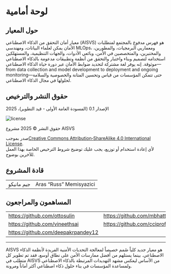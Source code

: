 # لوحة أمامية

## حول المعيار

معيار أمان التحقق من الذكاء الاصطناعي (AISVS) هو فهرس مدفوع بالمجتمع لمتطلبات الأمان يمكن لعلماء البيانات، ومهندسي MLOps، ومعماريي البرمجيات، والمطورين، والمختبرين، والمتخصصين في الأمن، وبائعي الأدوات، والجهات التنظيمية، والمستهلكين استخدامه لتصميم وبناء واختبار والتحقق من أنظمة وتطبيقات مدعومة بالذكاء الاصطناعي موثوقة. إنه يوفر لغة مشتركة لتحديد ضوابط الأمان عبر دورة حياة الذكاء الاصطناعي—from data collection and model development to deployment and ongoing monitoring—حتى تتمكن المؤسسات من قياس وتحسين المتانة والخصوصية والسلامة لحلولها في مجال الذكاء الاصطناعي.

## حقوق النشر والترخيص

الإصدار 0.1 (المسودة العامة الأولى - قيد التطوير)، 2025  

![license](../images/license.png)

حقوق النشر © 2025 مشروع AISVS  

صدر بموجب[Creative Commons Attribution‑ShareAlike 4.0 International License](https://creativecommons.org/licenses/by-sa/4.0/).  
لأي إعادة استخدام أو توزيع، يجب عليك توضيح شروط الترخيص الخاصة بهذا العمل للآخرين بوضوح.

## قادة المشروع

|            |                         |
| ---------- | ----------------------- |
| جيم مانيكو | Aras “Russ” Memisyazici |

## المساهمون والمراجعون

|                                    |                             |
| ---------------------------------- | --------------------------- |
| https://github.com/ottosulin       | https://github.com/mbhatt1  |
| https://github.com/vineethsai      | https://github.com/cciprofm |
| https://github.com/deepakrpandey12 |                             |

---

AISVS هو معيار جديد كلياً صُمم خصيصاً لمعالجة التحديات الأمنية الفريدة لأنظمة الذكاء الاصطناعي. بينما يستلهم من أفضل ممارسات الأمن على نطاق أوسع، فقد تم تطوير كل متطلب في AISVS من الأساس ليعكس مشهد التهديدات المرتبطة بالذكاء الاصطناعي ولمساعدة المؤسسات في بناء حلول ذكاء اصطناعي أكثر أماناً ومرونة.

